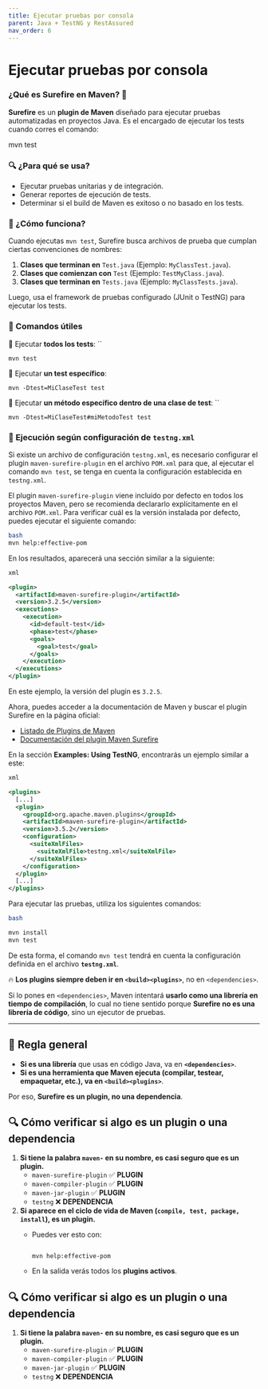 ```yaml
---
title: Ejecutar pruebas por consola
parent: Java + TestNG y RestAssured
nav_order: 6
---
```

# **Ejecutar pruebas por consola**

### **¿Qué es Surefire en Maven? 🚀**

**Surefire** es un **plugin de Maven** diseñado para ejecutar pruebas automatizadas en proyectos Java. Es el encargado de ejecutar los tests cuando corres el comando:

mvn test

### **🔍 ¿Para qué se usa?**

- Ejecutar pruebas unitarias y de integración.
- Generar reportes de ejecución de tests.
- Determinar si el build de Maven es exitoso o no basado en los tests.

### **📌 ¿Cómo funciona?**

Cuando ejecutas `mvn test`, Surefire busca archivos de prueba que cumplan ciertas convenciones de nombres:

1. **Clases que terminan en** `Test.java` (Ejemplo: `MyClassTest.java`).
2. **Clases que comienzan con** `Test` (Ejemplo: `TestMyClass.java`).
3. **Clases que terminan en** `Tests.java` (Ejemplo: `MyClassTests.java`).

Luego, usa el framework de pruebas configurado (JUnit o TestNG) para ejecutar los tests.

### **📌 Comandos útiles**

🔹 Ejecutar **todos los tests**:
``

`mvn test`

🔹 Ejecutar **un test específico**:

`mvn -Dtest=MiClaseTest test`

🔹 Ejecutar **un método específico dentro de una clase de test**:
``

`mvn -Dtest=MiClaseTest#miMetodoTest test`

### **📌 Ejecución según configuración de `testng.xml`**

Si existe un archivo de configuración `testng.xml`, es necesario configurar el plugin `maven-surefire-plugin` en el archivo `POM.xml` para que, al ejecutar el comando `mvn test`, se tenga en cuenta la configuración establecida en `testng.xml`.

El plugin `maven-surefire-plugin` viene incluido por defecto en todos los proyectos Maven, pero se recomienda declararlo explícitamente en el archivo `POM.xml`. Para verificar cuál es la versión instalada por defecto, puedes ejecutar el siguiente comando:

```bash
bash
mvn help:effective-pom
```

En los resultados, aparecerá una sección similar a la siguiente:

```xml
xml

<plugin>
  <artifactId>maven-surefire-plugin</artifactId>
  <version>3.2.5</version>
  <executions>
    <execution>
      <id>default-test</id>
      <phase>test</phase>
      <goals>
        <goal>test</goal>
      </goals>
    </execution>
  </executions>
</plugin>

```

En este ejemplo, la versión del plugin es `3.2.5`.

Ahora, puedes acceder a la documentación de Maven y buscar el plugin Surefire en la página oficial:

- [Listado de Plugins de Maven](https://maven.apache.org/plugins/index.html)
- [Documentación del plugin Maven Surefire](https://maven.apache.org/surefire/maven-surefire-plugin/)

En la sección **Examples: Using TestNG**, encontrarás un ejemplo similar a este:

```xml
xml

<plugins>
  [...]
  <plugin>
    <groupId>org.apache.maven.plugins</groupId>
    <artifactId>maven-surefire-plugin</artifactId>
    <version>3.5.2</version>
    <configuration>
      <suiteXmlFiles>
        <suiteXmlFile>testng.xml</suiteXmlFile>
      </suiteXmlFiles>
    </configuration>
  </plugin>
  [...]
</plugins>

```

Para ejecutar las pruebas, utiliza los siguientes comandos:

```bash
bash

mvn install
mvn test

```

De esta forma, el comando `mvn test` tendrá en cuenta la configuración definida en el archivo **`testng.xml`**.

🔥 **Los plugins siempre deben ir en `<build><plugins>`**, no en `<dependencies>`.

Si lo pones en `<dependencies>`, Maven intentará **usarlo como una librería en tiempo de compilación**, lo cual no tiene sentido porque **Surefire no es una librería de código**, sino un ejecutor de pruebas.

---

## **📌 Regla general**

- **Si es una librería** que usas en código Java, va en **`<dependencies>`**.
- **Si es una herramienta que Maven ejecuta (compilar, testear, empaquetar, etc.), va en `<build><plugins>`**.

Por eso, **Surefire es un plugin, no una dependencia**.

## **🔍 Cómo verificar si algo es un plugin o una dependencia**

1. **Si tiene la palabra `maven-` en su nombre, es casi seguro que es un plugin.**
    - `maven-surefire-plugin` ✅ **PLUGIN**
    - `maven-compiler-plugin` ✅ **PLUGIN**
    - `maven-jar-plugin` ✅ **PLUGIN**
    - `testng` ❌ **DEPENDENCIA**
2. **Si aparece en el ciclo de vida de Maven (`compile, test, package, install`), es un plugin.**
    - Puedes ver esto con:
        
        ```
        
        mvn help:effective-pom
        ```
        
    - En la salida verás todos los **plugins activos**.

## **🔍 Cómo verificar si algo es un plugin o una dependencia**

1. **Si tiene la palabra `maven-` en su nombre, es casi seguro que es un plugin.**
    - `maven-surefire-plugin` ✅ **PLUGIN**
    - `maven-compiler-plugin` ✅ **PLUGIN**
    - `maven-jar-plugin` ✅ **PLUGIN**
    - `testng` ❌ **DEPENDENCIA**